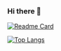 ### Hi there 👋

<!--
[![Anurag's GitHub stats](https://github-readme-stats-six-iota.vercel.app/api?username=da-james)](https://github.com/anuraghazra/github-readme-stats)

![Anurag's GitHub stats](https://github-readme-stats-six-iota.vercel.app/api?username=da-james&hide=contribs,prs)

![Anurag's GitHub stats](https://github-readme-stats-six-iota.vercel.app/api?username=da-james&count_private=true)

![Anurag's GitHub stats](https://github-readme-stats-six-iota.vercel.app/api?username=da-james&show_icons=true)

![Anurag's GitHub stats](https://github-readme-stats-six-iota.vercel.app/api?username=da-james&show_icons=true&theme=radical)

**da-james/da-james** is a ✨ _special_ ✨ repository because its `README.md` (this file) appears on your GitHub profile


<details>
  github-readme-stats-six-iota.vercel.app
  
</details>

Here are some ideas to get you started:

- 🔭 I’m currently working on ...
- 🌱 I’m currently learning ...
- 👯 I’m looking to collaborate on ...
- 🤔 I’m looking for help with ...
- 💬 Ask me about ...
- 📫 How to reach me: ...
- 😄 Pronouns: ...
- ⚡ Fun fact: ...
-->

[![Readme Card](https://github-readme-stats-six-iota.vercel.app/api/pin/?username=da-james&repo=github-readme-stats)](https://github.com/anuraghazra/github-readme-stats)

[![Top Langs](https://github-readme-stats-six-iota.vercel.app/api/top-langs/?username=da-james&layout=compact&exclude_repo=github-readme-stats,da-james.github.io,stay-active-la,gisworkshop,temperature-recorder,datafest2018,dataFest2019,muscleBot)](https://github.com/anuraghazra/github-readme-stats)
